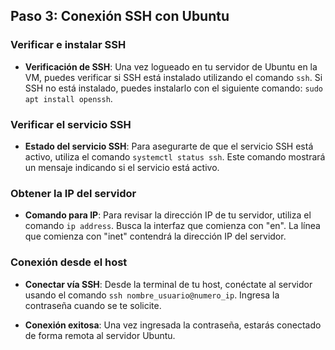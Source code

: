 ## Paso 3: Conexión SSH con Ubuntu

### Verificar e instalar SSH

- **Verificación de SSH**: Una vez logueado en tu servidor de Ubuntu en la VM, puedes verificar si SSH está instalado utilizando el comando `ssh`. Si SSH no está instalado, puedes instalarlo con el siguiente comando: `sudo apt install openssh`.

### Verificar el servicio SSH

- **Estado del servicio SSH**: Para asegurarte de que el servicio SSH está activo, utiliza el comando `systemctl status ssh`. Este comando mostrará un mensaje indicando si el servicio está activo.

### Obtener la IP del servidor

- **Comando para IP**: Para revisar la dirección IP de tu servidor, utiliza el comando `ip address`. Busca la interfaz que comienza con "en". La línea que comienza con "inet" contendrá la dirección IP del servidor.

### Conexión desde el host

- **Conectar vía SSH**: Desde la terminal de tu host, conéctate al servidor usando el comando `ssh nombre_usuario@numero_ip`. Ingresa la contraseña cuando se te solicite.

- **Conexión exitosa**: Una vez ingresada la contraseña, estarás conectado de forma remota al servidor Ubuntu.
